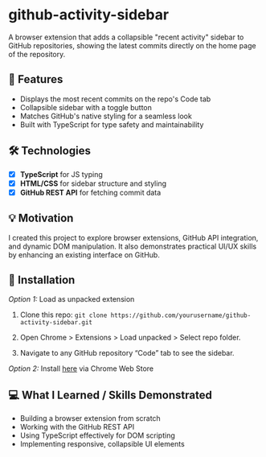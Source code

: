 # github-activity-sidebar
A browser extension that adds a collapsible "recent activity" sidebar to GitHub repositories, showing the latest commits directly on the home page of the repository.

## 🚀 Features
- Displays the most recent commits on the repo's Code tab
- Collapsible sidebar with a toggle button
- Matches GitHub's native styling for a seamless look
- Built with TypeScript for type safety and maintainability

## 🛠️ Technologies
- [x] **TypeScript** for JS typing
- [x] **HTML/CSS** for sidebar structure and styling
- [x] **GitHub REST API** for fetching commit data

## 💡 Motivation
I created this project to explore browser extensions, GitHub API integration, and dynamic DOM manipulation. It also demonstrates practical UI/UX skills by enhancing an existing interface on GitHub.

## 🔧 Installation
*Option 1:* Load as unpacked extension

1. Clone this repo:
```git clone https://github.com/yourusername/github-activity-sidebar.git```

2. Open Chrome > Extensions > Load unpacked > Select repo folder.

3. Navigate to any GitHub repository “Code” tab to see the sidebar.

*Option 2:* Install [here](https://www.google.com) via Chrome Web Store

## 💻 What I Learned / Skills Demonstrated
- Building a browser extension from scratch
- Working with the GitHub REST API
- Using TypeScript effectively for DOM scripting
- Implementing responsive, collapsible UI elements
